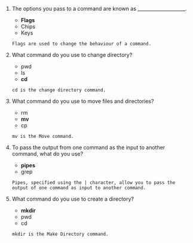 1. The options you pass to a command are known as ____________________.
   - **Flags**
   - Chips
   - Keys
   ```
   Flags are used to change the behaviour of a command.
   ```

2. What command do you use to change directory?
   - pwd
   - ls
   - **cd**
   ```
   cd is the change directory command.
   ```

3. What command do you use to move files and directories?
   - rm
   - **mv**
   - cp
   ```
   mv is the Move command.
   ```

4. To pass the output from one command as the input to another command, what do you use?
   - **pipes**
   - grep
   ```
   Pipes, specified using the | character, allow you to pass the output of one command as input to another command.
   ```

5. What command do you use to create a directory?
   - **mkdir**
   - pwd
   - cd
   ```
   mkdir is the Make Directory command.
   ```